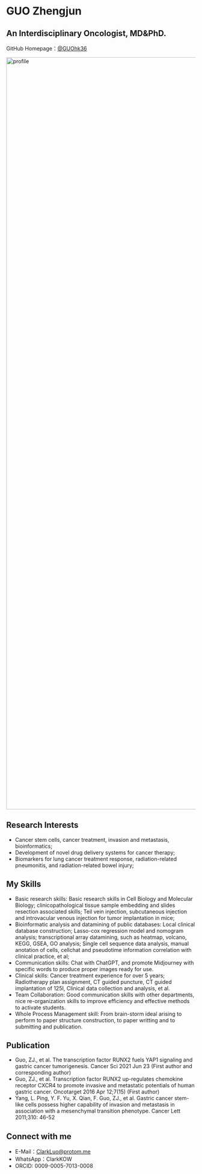 # GUO Zhengjun

## An Interdisciplinary Oncologist, MD&PhD.

GitHub Homepage：[@GUOhk36](https://github.com/guo)


<img width="2000" alt="profile" src="[https://guozhengjun.github.io/guo.github.io/pictures/Klarksu_cell_dying_necrosis_apoptosis._white_background._119b1d4f-49f6-44a9-89a8-9ae94be6fd7d.png](https://github.com/GUOZhengjun/pictures.git)">

## Research Interests
- Cancer stem cells, cancer treatment, invasion and metastasis, bioinformatics;
- Development of novel drug delivery systems for cancer therapy;
- Biomarkers for lung cancer treatment response, radiation-related pneumonitis, and radiation-related bowel injury;


## My Skills

- Basic research skills: Basic research skills in Cell Biology and Molecular Biology; clinicopathological tissue sample embedding and slides resection associated skills; Teil vein injection, subcutaneous injection and introvacular venous injection for tumor implantation in mice;
- Bioinformatic analysis and datamining of public databases: Local clinical database construction; Lasso-cox regression model and nomogram analysis; transcriptional array datamining, such as heatmap, volcano, KEGG, GSEA, GO analysis; Single cell sequence data analysis, manual anotation of cells, cellchat and pseudotime information correlation with clinical practice, et al;
- Communication skills: Chat with ChatGPT, and promote Midjourney with specific words to produce proper images ready for use.
- Clinical skills: Cancer treatment experience for over 5 years; Radiotherapy plan assignment, CT guided puncture, CT guided implantation of 125I, Clinical data collection and analysis, et al.
- Team Collaboration: Good communication skills with other departments, nice re-organization skills to improve efficiency and effective methods to activate students.
- Whole Process Management skill: From brain-storm ideal arising to perform to paper structure construction, to paper writting and to submitting and publication.


## Publication

- Guo, ZJ., et al. The transcription factor RUNX2 fuels YAP1 signaling and gastric cancer tumorigenesis. Cancer Sci 2021 Jun 23 (First author and corresponding author)
- Guo, ZJ., et al. Transcription factor RUNX2 up-regulates chemokine receptor CXCR4 to promote invasive and metastatic potentials of human gastric cancer. Oncotarget 2016 Apr 12;7(15) (First author)
- Yang, L. Ping, Y. F. Yu, X. Qian, F. Guo, ZJ., et al. Gastric cancer stem-like cells possess higher capability of invasion and metastasis in association with a mesenchymal transition phenotype. Cancer Lett 2011;310: 46-52

## Connect with me

- E-Mail：ClarkLuo@protom.me
- WhatsApp：ClarkKOW
- ORCID: 0009-0005-7013-0008
